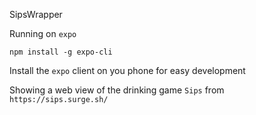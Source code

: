 SipsWrapper

Running on `expo`

`npm install -g expo-cli`

Install the `expo` client on you phone for easy development

Showing a web view of the drinking game `Sips` from `https://sips.surge.sh/`
